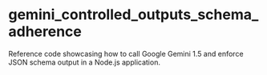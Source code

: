 # gemini_controlled_outputs_schema_adherence
Reference code showcasing how to call Google Gemini 1.5 and enforce JSON schema output in a Node.js application.
